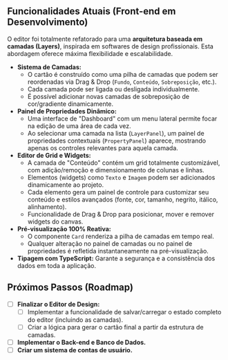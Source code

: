 ## Funcionalidades Atuais (Front-end em Desenvolvimento)

O editor foi totalmente refatorado para uma **arquitetura baseada em camadas (Layers)**, inspirada em softwares de design profissionais. Esta abordagem oferece máxima flexibilidade e escalabilidade.

*   **Sistema de Camadas:**
    *   O cartão é construído como uma pilha de camadas que podem ser reordenadas via Drag & Drop (`Fundo`, `Conteúdo`, `Sobreposição`, etc.).
    *   Cada camada pode ser ligada ou desligada individualmente.
    *   É possível adicionar novas camadas de sobreposição de cor/gradiente dinamicamente.
*   **Painel de Propriedades Dinâmico:**
    *   Uma interface de "Dashboard" com um menu lateral permite focar na edição de uma área de cada vez.
    *   Ao selecionar uma camada na lista (`LayerPanel`), um painel de propriedades contextuais (`PropertyPanel`) aparece, mostrando apenas os controles relevantes para aquela camada.
*   **Editor de Grid e Widgets:**
    *   A camada de "Conteúdo" contém um grid totalmente customizável, com adição/remoção e dimensionamento de colunas e linhas.
    *   Elementos (widgets) como `Texto` e `Imagem` podem ser adicionados dinamicamente ao projeto.
    *   Cada elemento gera um painel de controle para customizar seu conteúdo e estilos avançados (fonte, cor, tamanho, negrito, itálico, alinhamento).
    *   Funcionalidade de Drag & Drop para posicionar, mover e remover widgets do canvas.
*   **Pré-visualização 100% Reativa:**
    *   O componente `Card` renderiza a pilha de camadas em tempo real.
    *   Qualquer alteração no painel de camadas ou no painel de propriedades é refletida instantaneamente na pré-visualização.
*   **Tipagem com TypeScript:** Garante a segurança e a consistência dos dados em toda a aplicação.

## Próximos Passos (Roadmap)

- [ ] **Finalizar o Editor de Design:**
    - [ ] Implementar a funcionalidade de salvar/carregar o estado completo do editor (incluindo as camadas).
    - [ ] Criar a lógica para gerar o cartão final a partir da estrutura de camadas.
- [ ] **Implementar o Back-end e Banco de Dados.**
- [ ] **Criar um sistema de contas de usuário.**